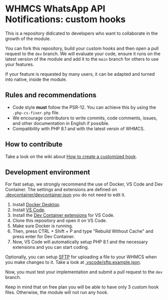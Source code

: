 # WHMCS WhatsApp API Notifications: custom hooks

This is a repository didicated to developers who want to collaborate in the growth of the module.

You can fork this repository, build your custom hooks and then open a pull request to the `dev` branch. We will evaluate your code, ensure it runs on the latest version of the module and add it to the `main` branch for others to use your features.

If your feature is requested by many users, it can be adapted and turned into native, inside the module.

## Rules and recommendations
- Code style **must** follow the PSR-12. You can achieve this by using the `.php-cs-fixer.php` file.
- We encourage contributors to write commits, code comments, issues, and other documentation in English if possible.
- Compatibility with PHP 8.1 and with the latest versin of WHMCS.

## How to contribute

Take a look on the wiki about [How to create a customized hook](https://github.com/LinkNacional/whmcs-whatsapp-api-notifications-custom/wiki/How-to-create-a-customized-hook).

## Development environment

For fast setup, we strongly recommend the use of Docker, VS Code and Dev Container.
The settings and extensions are defined on [.devcontainer/devcontainer.json](.devcontainer/devcontainer.json) you do not need to edit it.

1. Install [Docker Desktop](https://www.docker.com/products/docker-desktop/).
2. Install [VS Code](https://code.visualstudio.com/download).
3. Install the [Dev Container extensions](https://www.docker.com/products/docker-desktop/) for VS Code.
4. Clone this repository and open it on VS Code.
5. Make sure Docker is running.
6. Then, press CTRL + Shift + P and type "Rebuild Without Cache" and press enter for Dev Container.
7. Now, VS Code will automatically setup PHP 8.1 and the necessary extensions and you can start coding.

Optionally, you can setup [SFTP](https://marketplace.visualstudio.com/items?itemName=Natizyskunk.sftp) for uploading a file to your WHMCS when you make changes to it. Take a look at [.vscode/sftp.example.json](.vscode/sftp.example.json).

Now, you must test your implementation and submit a pull request to the `dev` branch.

Keep in mind that on free plan you will be able to have only 3 custom hook files. Otherwise, the module will not run any hook.
